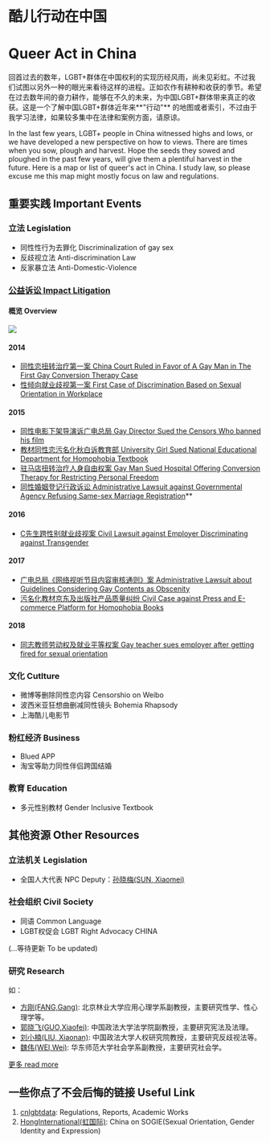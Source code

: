 # 酷儿行动在中国
# Queer Act in China

回首过去的数年，LGBT+群体在中国权利的实现历经风雨，尚未见彩虹。不过我们试图以另外一种的眼光来看待这样的进程。正如农作有耕种和收获的季节。希望在过去数年间的奋力耕作，能够在不久的未来，为中国LGBT+群体带来真正的收获。这是一个了解中国LGBT+群体近年来**"行动"** 的地图或者索引，不过由于我学习法律，如果较多集中在法律和案例方面，请原谅。

In the last few years, LGBT+ people in China witnessed highs and lows, or we have developed a new perspective on how to views. There are times when you sow, plough and harvest. Hope the seeds they sowed and ploughed in the past few years, will give them a plentiful harvest in the future. Here is a map or list of queer's act in China. I study law, so please excuse me this map might mostly focus on law and regulations.

## 重要实践 Important Events

### 立法 Legislation
* 同性性行为去罪化 Discriminalization of gay sex
* 反歧视立法 Anti-discrimination Law
* 反家暴立法 Anti-Domestic-Violence

### [公益诉讼 Impact Litigation](./litigation.md)

#### 概览 Overview
![](http://assets.processon.com/chart_image/5cc20886e4b0841b8440257f.png)

#### 2014

* [同性恋扭转治疗第一案 China Court Ruled in Favor of A Gay Man in The First Gay Conversion Therapy Case](./yanzi.md)
* [性倾向就业歧视第一案 First Case of Discrimination Based on Sexual Orientation in Workplace](./xiaohongmao.md)

#### 2015
* [同性电影下架导演诉广电总局 Gay Director Sued the Censors Who banned his film](./fanpopo.md)
* [教材同性恋污名化秋白诉教育部 University Girl Sued National Educational Department for Homophobia Textbook](./qiubai.md)
* [驻马店扭转治疗人身自由权案 Gay Man Sued Hospital Offering Conversion Therapy for Restricting Personal Freedom](./zhumadian.md)
* [同性婚姻登记行政诉讼 Administrative Lawsuit against Governmental Agency Refusing Same-sex Marriage Registration](./sunwenlin.md)**

#### 2016
* [C先生跨性别就业歧视案 Civil Lawsuit against Employer Discriminating against Transgender](./cxiansheng.md)

#### 2017
* [广电总局《网络视听节目内容审核通则》案 Administrative Lawsuit about Guidelines Considering Gay Contents as Obscenity ](./tongze.md)
* [污名化教材京东及出版社产品质量纠纷 Civil Case against Press and E-commerce Platform for Homophobia Books](./xixi.md)

#### 2018
* [同志教师劳动权及就业平等权案 Gay teacher sues employer after getting fired for sexual orientation](./mingjue.md)


### 文化 Cutlture
* 微博等删除同性恋内容 Censorshio on Weibo 
* 波西米亚狂想曲删减同性镜头 Bohemia Rhapsody
* 上海酷儿电影节

### 粉红经济 Business
* Blued APP
* 淘宝等助力同性伴侣跨国结婚

### 教育 Education
* 多元性别教材 Gender Inclusive Textbook


## 其他资源 Other Resources

### 立法机关 Legislation
* 全国人大代表 NPC Deputy：[孙晓梅(SUN, Xiaomei)](http://www.cwu.edu.cn/xww/kyxz/47972.htm)


### 社会组织 Civil Society

* 同语 Common Language
* LGBT权促会 LGBT Right Advocacy CHINA

(...等待更新 To be updated)

### 研究 Research

如：

* [方刚(FANG,Gang)](https://baike.baidu.com/item/方刚/9478294?fr=aladdin): 北京林业大学应用心理学系副教授，主要研究性学、性心理学等。
* [郭晓飞(GUO,Xiaofei)](http://fxy.cupl.edu.cn/info/1091/2610.htm): 中国政法大学法学院副教授，主要研究宪法及法理。
* [刘小楠(LIU, Xiaonan)](http://rqyjy.cupl.edu.cn/info/1031/1702.htm): 中国政法大学人权研究院教授，主要研究反歧视法等。
* [魏伟(WEI,Wei)](https://www.douban.com/note/558790908/): 华东师范大学社会学系副教授，主要研究社会学。

 [更多 read more](./yanjiu.md)




## 一些你点了不会后悔的链接 Useful Link

1. [cnlgbtdata](https://cnlgbtdata.com/): Regulations, Reports, Academic Works
2. [HongInternational(虹国际)](http://rainbowun.org): China on SOGIE(Sexual Orientation, Gender Identity and Expression)

